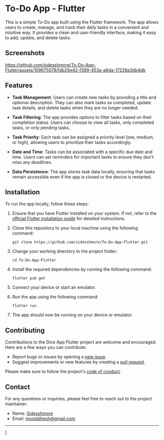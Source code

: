 # To-Do App - Flutter

This is a simple To-Do app built using the Flutter framework. The app allows users to create, manage, and track their daily tasks in a convenient and intuitive way. It provides a clean and user-friendly interface, making it easy to add, update, and delete tasks.

## Screenshots


https://github.com/sidesshmore/To-Do-App-Flutter/assets/109675078/fdb29e42-f389-453a-a6da-17228a3db4db



## Features

- **Task Management**: Users can create new tasks by providing a title and optional description. They can also mark tasks as completed, update task details, and delete tasks when they are no longer needed.

- **Task Filtering**: The app provides options to filter tasks based on their completion status. Users can choose to view all tasks, only completed tasks, or only pending tasks.

- **Task Priority**: Each task can be assigned a priority level (low, medium, or high), allowing users to prioritize their tasks accordingly.

- **Date and Time**: Tasks can be associated with a specific due date and time. Users can set reminders for important tasks to ensure they don't miss any deadlines.

- **Data Persistence**: The app stores task data locally, ensuring that tasks remain accessible even if the app is closed or the device is restarted.

## Installation

To run the app locally, follow these steps:

1. Ensure that you have Flutter installed on your system. If not, refer to the [official Flutter installation guide](https://flutter.dev/docs/get-started/install) for detailed instructions.

2. Clone this repository to your local machine using the following command:

   ```
   git clone https://github.com/sidesshmore/To-Do-App-Flutter.git
   ```

3. Change your working directory to the project folder:

   ```
   cd To-Do-App-Flutter
   ```

4. Install the required dependencies by running the following command:

   ```
   flutter pub get
   ```

5. Connect your device or start an emulator.

6. Run the app using the following command:

   ```
   flutter run
   ```

7. The app should now be running on your device or emulator.

## Contributing

Contributions to the Dice App Flutter project are welcome and encouraged. Here are a few ways you can contribute:

- Report bugs or issues by opening a [new issue](https://github.com/sidesshmore/Dice-App-Flutter/issues/new).
- Suggest improvements or new features by creating a [pull request](https://github.com/sidesshmore/Dice-App-Flutter/pulls).

Please make sure to follow the project's [code of conduct](CODE_OF_CONDUCT.md).

## Contact

For any questions or inquiries, please feel free to reach out to the project maintainer:

- Name: [Sidesshmore](https://github.com/sidesshmore)
- Email: [mosiddhesh@gmail.com](mailto:mosiddhesh@gmail.com)

---

]
